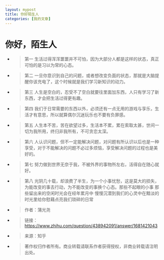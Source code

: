 ```yaml
---
layout: mypost
title: 你好陌生人
categories: [我的文章]
---
```

# 你好，陌生人

 - > 第一  生活过得浑浑噩噩并不可怕，因为大部分人都是这样的状态，真正可怕的是习以为常的心态。
 - > 第二  一旦你意识到自己的问题，或者想改变负面的状态，那就是大脑提醒你该充电了，这个时候就是我们学习新知识的动力。
 - > 第三  人生是空白的，忍受不了空白就要往里面加东西，人只有学习了新东西，才会把生活过得更有趣。
 - > 第四  我们于日常需要的东西以外，必须还有一点无用的游戏与享乐，生活才有意思，所以就算偶尔沉迷玩乐也不要有负罪感。
 - > 第五  人生本不苦，苦在欲望过多，生活本不累，累在索取太甚，世间一切为我所用，终归非我所有，不可贪恋太深。
 - > 第六  人认识问题，但不一定能解决问题，对问题有所认识以后也是一种享受，对于不能解决的问题不必过多烦恼，享受解决问题的过程也是美好的。
 - > 第七  努力做到世界无奈于我，不被外界的事物所左右，活得自在随心就好。
 - > 第八  光阴几十载，却浪费了半生，为一个小事忧愁，这是莫大的损失，为能改变的事去行动，为不能改变的事换个心态。那些不起眼的小事   那些留出来的空闲时光会在经年累月中   慢慢沉潜到我们的心灵中在黯淡的时光里给你慰藉点亮我们琐碎的日常

 - > 作者：蒲光尧
 - > 链接：https://www.zhihu.com/question/438942091/answer/1681421043
 - > 来源：知乎
 - > 著作权归作者所有。商业转载请联系作者获得授权，非商业转载请注明出处。